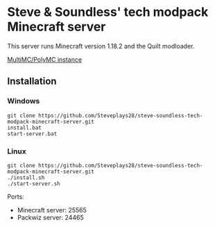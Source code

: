 # Steve & Soundless' tech modpack Minecraft server
This server runs Minecraft version 1.18.2 and the Quilt modloader.

[MultiMC/PolyMC instance](https://github.com/Steveplays28/steve-soundless-tech-modpack-minecraft)

## Installation
### Windows
```
git clone https://github.com/Steveplays28/steve-soundless-tech-modpack-minecraft-server.git
install.bat
start-server.bat
```

### Linux
```
git clone https://github.com/Steveplays28/steve-soundless-tech-modpack-minecraft-server.git
./install.sh
./start-server.sh
```

Ports:
- Minecraft server: 25565
- Packwiz server: 24465
